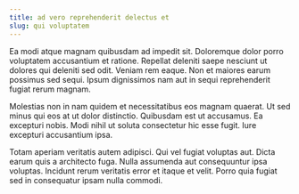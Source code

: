 ```yaml
---
title: ad vero reprehenderit delectus et
slug: qui voluptatem
---
```


Ea modi atque magnam quibusdam ad impedit sit. Doloremque dolor porro voluptatem accusantium et ratione. Repellat deleniti saepe nesciunt ut dolores qui deleniti sed odit. Veniam rem eaque. Non et maiores earum possimus sed sequi. Ipsum dignissimos nam aut in sequi reprehenderit fugiat rerum magnam.

Molestias non in nam quidem et necessitatibus eos magnam quaerat. Ut sed minus qui eos at ut dolor distinctio. Quibusdam est ut accusamus. Ea excepturi nobis. Modi nihil ut soluta consectetur hic esse fugit. Iure excepturi accusantium ipsa.

Totam aperiam veritatis autem adipisci. Qui vel fugiat voluptas aut. Dicta earum quis a architecto fuga. Nulla assumenda aut consequuntur ipsa voluptas. Incidunt rerum veritatis error et itaque et velit. Porro quia fugiat sed in consequatur ipsam nulla commodi.
